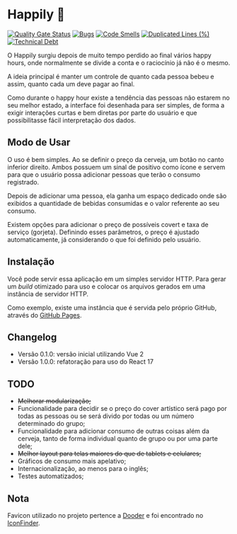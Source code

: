 # Happily :beer:

[![Quality Gate Status](https://sonarcloud.io/api/project_badges/measure?project=jpmoura_happily&metric=alert_status)](https://sonarcloud.io/dashboard?id=jpmoura_happily)
[![Bugs](https://sonarcloud.io/api/project_badges/measure?project=jpmoura_happily&metric=bugs)](https://sonarcloud.io/dashboard?id=jpmoura_happily)
[![Code Smells](https://sonarcloud.io/api/project_badges/measure?project=jpmoura_happily&metric=code_smells)](https://sonarcloud.io/dashboard?id=jpmoura_happily)
[![Duplicated Lines (%)](https://sonarcloud.io/api/project_badges/measure?project=jpmoura_happily&metric=duplicated_lines_density)](https://sonarcloud.io/dashboard?id=jpmoura_happily)
[![Technical Debt](https://sonarcloud.io/api/project_badges/measure?project=jpmoura_happily&metric=sqale_index)](https://sonarcloud.io/dashboard?id=jpmoura_happily)

O Happily surgiu depois de muito tempo perdido ao final vários happy
hours, onde normalmente se divide a conta e o raciocínio já não é o
mesmo.

A ideia principal é manter um controle de quanto cada pessoa bebeu e
assim, quanto cada um deve pagar ao final.

Como durante o happy hour existe a tendência das pessoas não estarem no
seu melhor estado, a interface foi desenhada para ser simples, de forma
a exigir interações curtas e bem diretas por parte do usuário e que
possibilitasse fácil interpretação dos dados.

## Modo de Usar
O uso é bem simples. Ao se definir o preço da cerveja, um botão
no canto inferior direito. Ambos possuem um sinal de positivo como
ícone e servem para que o usuário possa adicionar pessoas que terão o
consumo registrado.

Depois de adicionar uma pessoa, ela ganha um espaço dedicado onde são
exibidos a quantidade de bebidas consumidas e o valor referente ao seu
consumo.

Existem opções para adicionar o preço de possíveis covert e taxa de
serviço (gorjeta). Definindo esses parâmetros, o preço é ajustado
automaticamente, já considerando o que foi definido pelo usuário.

## Instalação
Você pode servir essa aplicação em um simples servidor HTTP. Para
gerar um _build_ otimizado para uso e colocar os arquivos gerados
em uma instância de servidor HTTP.

Como exemplo, existe uma instância que é servida pelo próprio GitHub,
através do [GitHub Pages](https://jpmoura.github.io/happily/).

## Changelog

* Versão 0.1.0: versão inicial utilizando Vue 2
* Versão 1.0.0: refatoração para uso do React 17

## TODO

* ~~Melhorar modularização;~~
* Funcionalidade para decidir se o preço do cover artístico será pago
por todas as pessoas ou se será divido por todas ou um número
determinado do grupo;
* Funcionalidade para adicionar consumo de outras coisas além da cerveja,
tanto de forma individual quanto de grupo ou por uma parte dele;
* ~~Melhor layout para telas maiores do que de tablets e celulares;~~
* Gráficos de consumo mais apelativo;
* Internacionalização, ao menos para o inglês;
* Testes automatizados;

## Nota
Favicon utilizado no projeto pertence a
[Dooder](https://www.iconfinder.com/dooder) e foi
encontrado no [IconFinder](https://www.iconfinder.com/icons/6740150/alcohol_beer_celebration_cheers_drink_happy_party_icon).
